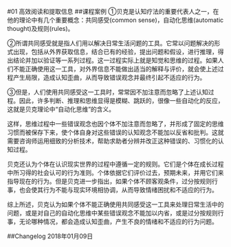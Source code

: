 #01 高效阅读和提取信息
##课程案例
①贝克是认知疗法的重要代表人之一，在他的理论中有几个重要概念：共同感受(common sense)，自动化思维(automatic thought)及规则(rules)。

②所谓共同感受就是指人们用以解决日常生活问题的工具。它常以问题解决的形式出现，包括从外界获取信息，结合已有的经验，提出问题和假设，进行推理，得出结论并加以验证等一系列过程。这一过程实际上就是知觉和思维的过程。如果人们不能正确使用这一工具，对外界信息不能做出适当的解释与评价，就会使上述过程产生局限，造成认知歪曲，从而导致错误观念并最终引起不适应的行为。

③但是，人们使用共同感受这一工具时，常常因不加注意而忽略了上述认知过程。因此，许多判断、推理和思维显得是模糊、跳跃的，很像一些自动化的反应，这就是贝克理论中“自动化思维”的含义。

这样，思维过程中一些错误观念也因个体不加注意而忽略了，并形成了固定的思维习惯而被保存下来，使个体自身对这些错误的认知观念不能加以反省和批判。这就需要咨询师运用细致的分析技术，帮助求助者分辨并改正这种错误的、习惯化的认知过程。

贝克还认为个体在认识现实世界的过程中遵循一定的规则。它们是个体在成长过程中所习得的社会认可的行为准则。个体依据它们评价过去，预期未来，并用它们来指导现在的行为。但是贝克进一步指出，如果个体不顾客观条件，过分按规则行事，也会使其行为不能与现实环境相协调，从而导致情绪困扰和不适应的行为。

综上所述，贝克认为如果个体不能正确使用共同感受这一工具来处理日常生活中的问题，或是对自己的自动化思维中某些错误观念不能加以内省，或是过分按规则行事，无论哪种情况，都会造成认知歪曲，产生不良的情绪和不适应的行为问题。

##Changelog
2018年01月09日